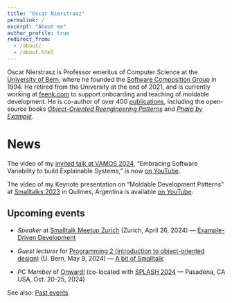 ```yaml
---
title: "Oscar Nierstrasz"
permalink: /
excerpt: "About me"
author_profile: true
redirect_from: 
  - /about/
  - /about.html
---
```


Oscar Nierstrasz is Professor emeritus of Computer Science at the [University of Bern](http://www.unibe.ch/index_eng.html), where he founded the [Software Composition Group](https://scg.unibe.ch) in 1994.
He retired from the University at the end of 2021, and is currently working at [feenk.com](https://feenk.com/about/) to support onboarding and teaching of moldable development.
He is co-author of over 400 [publications](/publications), including the open-source books *[Object-Oriented Reengineering Patterns](/oorp/)* and *[Pharo by Example](http://books.pharo.org)*.

# News

The video of my [invited talk at VAMOS 2024](https://vamos2024.inf.unibe.ch/invited-talk/), “Embracing Software Variability to build Explainable Systems,” is now [on YouTube](https://youtu.be/KsAq25yT-CU).

The video of my Keynote presentation on “Moldable Development Patterns” at [Smalltalks 2023](https://smalltalks2023.fast.org.ar/home) in Quilmes, Argentina is available [on YouTube](https://youtu.be/g4MVyM7Vrn0?si=VEuVoxqkTYLjCyPB).

## Upcoming events

- *Speaker* at [Smalltalk Meetup Zurich](https://zurich.smalltalk.world) (Zurich, April 26, 2024) &mdash; [Example-Driven Development](/talks/2024-04-26-ExampleDrivenDevelopment)

- *Guest lecturer* for [Programming 2 (introduction to object-oriented design)](https://seg.inf.unibe.ch/teaching/current/p2/) (U. Bern, May 9, 2024) &mdash; [A bit of Smalltalk](/teaching/2022-05-20-ABitOfSmalltalk)

- *PC Member* of [Onward!](https://2024.splashcon.org/track/splash-2024-Onward-papers) (co-located with [SPLASH 2024](https://2024.splashcon.org) &mdash; Pasadena, CA USA, Oct. 20-25, 2024)

See also: [Past events](/past)
